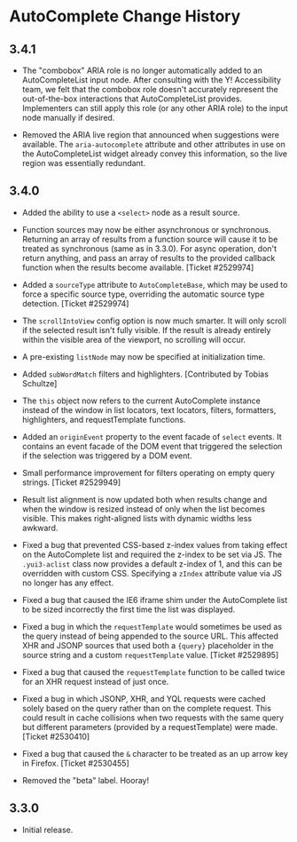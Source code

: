 AutoComplete Change History
===========================

3.4.1
-----

  * The "combobox" ARIA role is no longer automatically added to an
    AutoCompleteList input node. After consulting with the Y! Accessibility
    team, we felt that the combobox role doesn't accurately represent the
    out-of-the-box interactions that AutoCompleteList provides. Implementers can
    still apply this role (or any other ARIA role) to the input node manually if
    desired.

  * Removed the ARIA live region that announced when suggestions were available.
    The `aria-autocomplete` attribute and other attributes in use on the
    AutoCompleteList widget already convey this information, so the live region
    was essentially redundant.


3.4.0
-----

  * Added the ability to use a `<select>` node as a result source.

  * Function sources may now be either asynchronous or synchronous. Returning
    an array of results from a function source will cause it to be treated as
    synchronous (same as in 3.3.0). For async operation, don't return anything,
    and pass an array of results to the provided callback function when the
    results become available. [Ticket #2529974]

  * Added a `sourceType` attribute to `AutoCompleteBase`, which may be used to
    force a specific source type, overriding the automatic source type
    detection. [Ticket #2529974]

  * The `scrollIntoView` config option is now much smarter. It will only scroll
    if the selected result isn't fully visible. If the result is already
    entirely within the visible area of the viewport, no scrolling will occur.

  * A pre-existing `listNode` may now be specified at initialization time.

  * Added `subWordMatch` filters and highlighters. [Contributed by Tobias
    Schultze]

  * The `this` object now refers to the current AutoComplete instance instead of
    the window in list locators, text locators, filters, formatters,
    highlighters, and requestTemplate functions.

  * Added an `originEvent` property to the event facade of `select` events. It
    contains an event facade of the DOM event that triggered the selection if
    the selection was triggered by a DOM event.

  * Small performance improvement for filters operating on empty query strings.
    [Ticket #2529949]

  * Result list alignment is now updated both when results change and when
    the window is resized instead of only when the list becomes visible. This
    makes right-aligned lists with dynamic widths less awkward.

  * Fixed a bug that prevented CSS-based z-index values from taking effect on
    the AutoComplete list and required the z-index to be set via JS. The
    `.yui3-aclist` class now provides a default z-index of 1, and this can be
    overridden with custom CSS. Specifying a `zIndex` attribute value via JS
    no longer has any effect.

  * Fixed a bug that caused the IE6 iframe shim under the AutoComplete list to
    be sized incorrectly the first time the list was displayed.

  * Fixed a bug in which the `requestTemplate` would sometimes be used as the
    query instead of being appended to the source URL. This affected XHR and
    JSONP sources that used both a `{query}` placeholder in the source string
    and a custom `requestTemplate` value. [Ticket #2529895]

  * Fixed a bug that caused the `requestTemplate` function to be called twice
    for an XHR request instead of just once.

  * Fixed a bug in which JSONP, XHR, and YQL requests were cached solely based
    on the query rather than on the complete request. This could result in
    cache collisions when two requests with the same query but different
    parameters (provided by a requestTemplate) were made. [Ticket #2530410]

  * Fixed a bug that caused the `&` character to be treated as an up arrow
    key in Firefox. [Ticket #2530455]

  * Removed the "beta" label. Hooray!


3.3.0
-----

  * Initial release.
